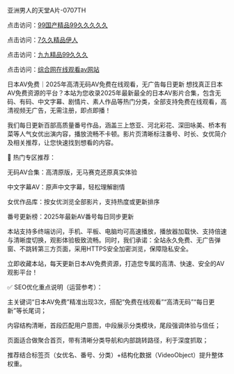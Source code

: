 亚洲男人的天堂A片-0707TH

点击访问：<a href="https://gsd-agv.pages.dev/">99国产精品99久久久久久</a>

点击访问：<a href="https://tfda.pages.dev/">7久久精品伊人</a>

点击访问：<a href="https://bsdf-5f5.pages.dev/">九九精品99久久久</a>

点击访问：<a href="https://fdhf-454.pages.dev/">综合网在线观看av网站</a>



日本AV免费｜2025年高清无码AV免费在线观看，无广告每日更新
想找真正日本AV免费资源的平台？本站为您收录2025年最新最全的日本AV影片合集，包含无码、有码、中文字幕、剧情片、素人作品等热门分类，全部支持免费在线观看，高清视频无广告，无需注册，即点即播！

我们每日更新百部高质量番号作品，涵盖三上悠亚、河北彩花、深田咏美、桥本有菜等人气女优出演内容，播放流畅不卡顿。影片页清晰标注番号、时长、女优简介及相关推荐，让您快速找到想看的内容。

🎥 热门专区推荐：

无码AV合集：高清原版，无马赛克还原真实体验

中文字幕AV：原声中文字幕，轻松理解剧情

女优作品库：按女优浏览全部影片，支持热度或更新排序

番号更新榜：2025年最新AV番号每日同步更新

本站支持多终端访问，手机、平板、电脑均可高速播放，播放器加载快、支持倍速与清晰度切换，观影体验极致流畅。同时，我们承诺：全站永久免费、无广告弹窗、不跳转第三方页面，采用HTTPS安全加密浏览，保障隐私安全。

立即收藏本站，每天更新日本AV免费资源，打造您专属的高清、快速、安全的AV观影平台！

✅ SEO优化重点说明（运营参考）：

主关键词“日本AV免费”精准出现3次，搭配“免费在线观看”“高清无码”“每日更新”等长尾词；

内容结构清晰，首段匹配用户意图，中段展示分类模块，尾段强调体验与信任；

页面适合做聚合首页，带有清晰分类导航和内部跳转路径，利于深度抓取；

推荐结合标签页（女优名、番号、分类）+结构化数据（VideoObject）提升整体权重。









<span style="display:none;">[Canonical link]( https://github.com/bj616496/46416 ）</span>
